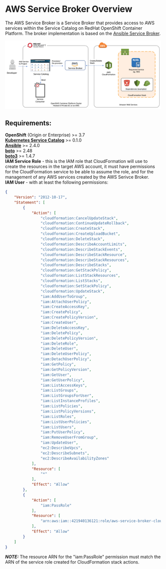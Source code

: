 # AWS Service Broker Overview
The AWS Service Broker is a Service Broker that provides access to AWS services within the Service Catalog on RedHat OpenShift Container Platform. The broker implementation is based on the [Ansible Service Broker](https://github.com/openshift/ansible-service-broker/blob/master/docs/introduction.md).

![Architecture](/docs/images/architecture.png)

## Requirements:
**OpenShift** (Origin or Enterprise) >= 3.7  
**[Kubernetes Service Catalog](https://github.com/kubernetes-incubator/service-catalog/blob/master/docs/design.md)** >= 0.1.0  
**[Ansible](https://github.com/ansible/ansible)** >= 2.4.0  
**[boto](https://github.com/boto/boto)** >= 2.48  
**[boto3](https://github.com/boto/boto3)** >= 1.4.7  
**IAM Service Role** - this is the IAM role that CloudFormation will use to create the resources in the target AWS account, it must have permissions for the CloudFormation service to be able to assume the role, and for the management of any AWS services created by the AWS Serivce Broker.  
**IAM User** - with at least the following permissions:
```json
{
    "Version": "2012-10-17",
    "Statement": [
        {
            "Action": [
                "cloudformation:CancelUpdateStack",
                "cloudformation:ContinueUpdateRollback",
                "cloudformation:CreateStack",
                "cloudformation:CreateUploadBucket",
                "cloudformation:DeleteStack",
                "cloudformation:DescribeAccountLimits",
                "cloudformation:DescribeStackEvents",
                "cloudformation:DescribeStackResource",
                "cloudformation:DescribeStackResources",
                "cloudformation:DescribeStacks",
                "cloudformation:GetStackPolicy",
                "cloudformation:ListStackResources",
                "cloudformation:ListStacks",
                "cloudformation:SetStackPolicy",
                "cloudformation:UpdateStack",
                "iam:AddUserToGroup",
                "iam:AttachUserPolicy",
                "iam:CreateAccessKey",
                "iam:CreatePolicy",
                "iam:CreatePolicyVersion",
                "iam:CreateUser",
                "iam:DeleteAccessKey",
                "iam:DeletePolicy",
                "iam:DeletePolicyVersion",
                "iam:DeleteRole",
                "iam:DeleteUser",
                "iam:DeleteUserPolicy",
                "iam:DetachUserPolicy",
                "iam:GetPolicy",
                "iam:GetPolicyVersion",
                "iam:GetUser",
                "iam:GetUserPolicy",
                "iam:ListAccessKeys",
                "iam:ListGroups",
                "iam:ListGroupsForUser",
                "iam:ListInstanceProfiles",
                "iam:ListPolicies",
                "iam:ListPolicyVersions",
                "iam:ListRoles",
                "iam:ListUserPolicies",
                "iam:ListUsers",
                "iam:PutUserPolicy",
                "iam:RemoveUserFromGroup",
                "iam:UpdateUser",
                "ec2:DescribeVpcs",
                "ec2:DescribeSubnets",
                "ec2:DescribeAvailabilityZones"
            ],
            "Resource": [
                "*"
            ],
            "Effect": "Allow"
        },
        {
            "Action": [
                "iam:PassRole"
            ],
            "Resource": [
                "arn:aws:iam::421940136121:role/aws-service-broker-cloudformation"
            ],
            "Effect": "Allow"
        }
    ]
}
```
***NOTE:*** The resource ARN for the "iam:PassRole" permission must match the ARN of the service role created for CloudFormation stack actions.
